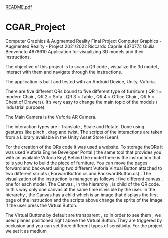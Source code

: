 [README.pdf](https://github.com/Riz97/CGAR_Project/files/9161984/README.pdf)
# CGAR_Project
Computer Graphics &amp; Augmented Reality Final Project
Computer Graphics - Augmented Reality - Project 2021/2022
Riccardo Caprile 4370774
Giulia Benvenuto 4678610
Application for visualizing 3D models and their instructions.

The objective of this project is to scan a QR code , visualize the 3d model , interact with them and
navigate through the instructions.

The application is built and tested with an Android Device, Unity, Vuforia.

There are five different QRs bound to five different type of furniture ( QR 1 = modern Chair , QR 2
= Sofa , QR 3 = Table , QR 4 = Office Chair , QR 5 = Chest of Drawers). It’s very easy to change the
main topic of the models ( industrial purpose).

The Main Camera is the Vuforia AR Camera.

The interaction types are : Translate , Scale and Rotate. Done using gestures like pinch , drag and
twist. The scripts of the interactions are taken from a Library available in the Unity Asset Store
(Lean).

For the creation of the QRs code it was used a website. To storage theQRs it was used Vuforia
Engine Developer Portal ( the same tool that provides you with an available Vuforia Key)
Behind the model there is the instruction that tells you how to build the piece of furniture. You
can move the pages forward and backward using two different Vuforia Virtual Button attached to
two different scripts ( ForwardButton.cs and BackwardButton.cs) . The visualization of the
instruction is managed as follows : five different canvas , one for each model. The Canvas , in the
hierarchy , is child of the QR code. In this way only one canvas at the same time is visible by the
user. In the hierarchy , the Canvas has a child which is an image that displays the first page of the
instruction and the scripts above change the sprite of the Image if the user press the Virtual
Button.

The Virtual Buttons by default are transparent , so in order to see them , we used planes
positioned right above the Virtual Button. They are triggered by occlusion and you can set three
different types of sensitivity. For the project we set it as medium
